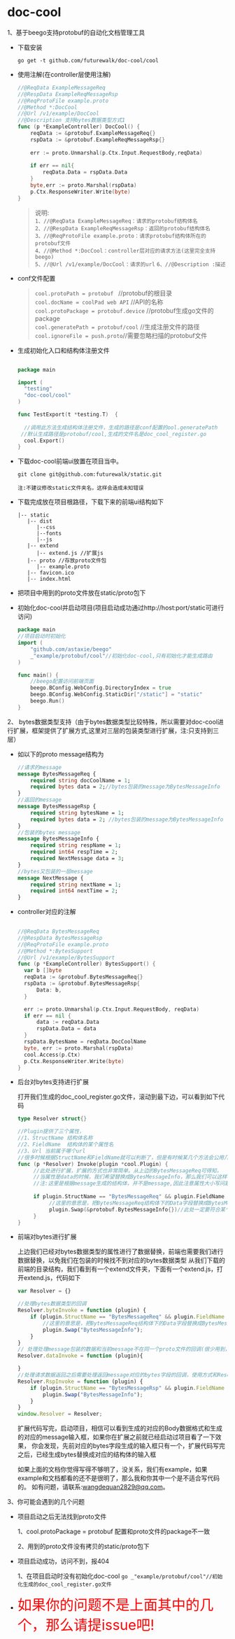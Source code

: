 # doc-cool

1、基于beego支持protobuf的自动化文档管理工具

- 下载安装
  
  `go get -t github.com/futurewalk/doc-cool/cool`

- 使用注解(在controller层使用注解)

  ```go
  //@ReqData ExampleMessageReq
  //@RespData ExampleReqMessageRsp
  //@ReqProtoFile example.proto
  //@Method *:DocCool
  //@Url /v1/example/DocCool
  //@Description 支持bytes数据类型方式1
  func (p *ExampleController) DocCool() {
      reqData := &protobuf.ExampleMessageReq{}
      rspData := &protobuf.ExampleReqMessageRsp{}
    
      err := proto.Unmarshal(p.Ctx.Input.RequestBody,reqData)
    
      if err == nil{
          reqData.Data = rspData.Data
      }
      byte,err := proto.Marshal(rspData)
      p.Ctx.ResponseWriter.Write(byte)
  }
  ```
  > 说明:  
   `1、//@ReqData ExampleMessageReq：请求的protobuf结构体名 `   
   `2、//@RespData ExampleReqMessageRsp：返回的protobuf结构体名`          
   `3、//@ReqProtoFile example.proto：请求protobuf结构体所在的protobuf文件`  
   `4、//@Method *:DocCool：controller层对应的请求方法(这里完全支持beego)`  
   `5、//@Url /v1/example/DocCool：请求的url`
   `6、//@Description :描述`   
  
- conf文件配置
  >`cool.protoPath = protobuf ` //protobuf的根目录   
  >`cool.docName = coolPad web API`  //API的名称   
  >`cool.protoPackage = protobuf.device`  //protobuf生成go文件的package  
  >`cool.generatePath = protobuf/cool`  //生成注册文件的路径  
  >`cool.ignoreFile = push.proto`//需要忽略扫描的protobuf文件  
  
- 生成初始化入口和结构体注册文件

  ```go
  
  package main

  import (
    "testing"
    "doc-cool/cool"
  )

  func TestExport(t *testing.T)  {
   
    //调用此方法生成结构体注册文件，生成的路径是conf配置的ool.generatePath
   //默认生成路径是protobuf/cool,生成的文件名是doc_cool_register.go
    cool.Export()
  }
  ```
- 下载doc-cool前端ui放置在项目当中。

    `git clone git@github.com:futurewalk/static.git`

    `注:不建议修改static文件夹名，这样会造成未知错误`
    
+ 下载完成放在项目根路径，下载下来的前端ui结构如下
     
     ```
     |-- static
        |-- dist
           |--css
           |--fonts
           |--js
        |-- extend
           |-- extend.js //扩展js
        |-- proto //存放proto文件包
           |-- example.proto 
        |-- favicon.ico
        |-- index.html
     ```    
+ 把项目中用到的proto文件放在static/proto包下
    
- 初始化doc-cool并启动项目(项目启动成功通过http://host:port/static可进行访问)
     
  ```go
  package main
  //项目启动时初始化
  import (
      "github.com/astaxie/beego"
      _"example/protobuf/cool"//初始化doc-cool,只有初始化才能生成路由
  )
  
  func main() {
      //beego配置访问前端页面  
      beego.BConfig.WebConfig.DirectoryIndex = true
      beego.BConfig.WebConfig.StaticDir["/static"] = "static"
      beego.Run()
  }
  ```
         
2、 bytes数据类型支持（由于bytes数据类型比较特殊，所以需要对doc-cool进行扩展，框架提供了扩展方式,这里对三层的包装类型进行扩展，注:只支持到三层） 
     
+ 如以下的proto message结构为
  
  ```proto
  //请求的message
  message BytesMessageReq {
      required string docCoolName = 1;
      required bytes data = 2;//bytes包装的message为BytesMessageInfo
  }
  //返回的message
  message BytesMessageRsp {
      required string bytesName = 1;
      required bytes data = 2; //bytes包装的message为BytesMessageInfo
  }
  //包装的bytes message
  message BytesMessageInfo {
      required string respName = 1;
      required int64 respTime = 2;
      required NextMessage data = 3;
  }
  //bytes又包装的一层message
  message NextMessage {
      required string nextName = 1;
      required int64 nextTime = 2;
  }
  ```
+ controller对应的注解
  
  ```go
      
  //@ReqData BytesMessageReq
  //@RespData BytesMessageRsp
  //@ReqProtoFile example.proto
  //@Method *:BytesSupport
  //@Url /v1/example/BytesSupport
  func (p *ExampleController) BytesSupport() {
    var b []byte
    reqData := &protobuf.BytesMessageReq{}
    rspData := &protobuf.BytesMessageRsp{
        Data: b,
    }
  
    err := proto.Unmarshal(p.Ctx.Input.RequestBody, reqData)
    if err == nil {
        data := reqData.Data
        rspData.Data = data
    }
    rspData.BytesName = reqData.DocCoolName
    byte, err := proto.Marshal(rspData)
    cool.Access(p.Ctx)
    p.Ctx.ResponseWriter.Write(byte)
  }
  ```

+ 后台对bytes支持进行扩展
    
  打开我们生成的doc_cool_register.go文件，滚动到最下边，可以看到如下代码
    
  ```go
  type Resolver struct{}

  //Plugin提供了三个属性，
  //1、StructName 结构体名称
  //2、FieldName  结构体的某个属性名
  //3、Url 当前属于哪个url
  //很多时候根据StructName和FieldName就可以判断了，但是有时候某几个方法会公用几个结构体，可想而知，这样判断显然不行，因此，这里还提供了一个url进行更加严谨的判断。
  func (p *Resolver) Invoke(plugin *cool.Plugin) {
       //此处进行扩展，扩展的方式也非常简单。从上边的BytesMessageReq可得知，
       //当属性是data的时候，我们希望替换成BytesMessageInfo，那么我们可以这样写
       //注:这里是根据message生成的结构体，并不是message,因此注意属性大小写问题，message的属性名是小写的，生成的结构体也是大写的，所以这里建议message用大写，以免混淆       
       
       if plugin.StructName == "BytesMessageReq" && plugin.FieldName == "Data" && plugin.Url == "/v1/example/BytesSupport"{
            //这里的意思是，把BytesMessageReq结构体下的Data字段替换成BytesMessageInfo结构体
            plugin.Swap(&protobuf.BytesMessageInfo{})//此处一定要符合某个条件才调用，否则会无限递归
       }
  }
   ```
+ 前端对bytes进行扩展
 
  上边我们已经对bytes数据类型的属性进行了数据替换，前端也需要我们进行数据替换，以免我们在包装的时候找不到对应的bytes数据类型
  从我们下载的前端的目录结构，我们看到有一个extend文件夹，下面有一个extend.js，打开extend.js，代码如下
  
  ```javascript
  var Resolver = {}
  
  //处理bytes数据类型的回调
  Resolver.byteInvoke = function (plugin) {
      if (plugin.StructName == "BytesMessageReq" && plugin.FieldName == "Data" && plugin.Url == '/v1/example/BytesSupport') {
          //这里的意思是，把BytesMessageReq结构体下的Data字段替换成BytesMessageInfo结构体
          plugin.Swap("BytesMessageInfo");
      }
  }
  // 处理处理message包装的数据和当前message不在同一个proto文件的回调(很少用到，这里也建议message包装的数据类型和当前message一个proto文件)
  Resolver.dataInvoke = function (plugin){
  
  }
  //处理请求数据返回之后需要处理返回message对应的bytes字段的回调，使用方式和Resolver.byteInvoke，但是这两个出发的条件不一样。
  Resolver.RspInvoke = function (plugin) {
      if (plugin.StructName == "BytesMessageRsp" && plugin.FieldName == "Data" && plugin.Url == '/v1/example/BytesSupport') {
          plugin.Swap("BytesMessageInfo");
      }
  }
  window.Resolver = Resolver;
  ```
  扩展代码写完，启动项目，相信可以看到生成的对应的Body数据格式和生成的对应的message输入框，如果你在扩展之前就已经启动过项目看了一下效果，
  你会发现，先前对应的bytes字段生成的输入框只有一个，扩展代码写完之后，已经生成bytes替换成对应的结构体的输入框

  如果上面的文档你觉得写得不够明了，没关系，我们有example，如果example和文档都看的还不是很明了，那么我和你其中一个是不适合写代码的。
  如有问题，请联系:wangdequan2829@qq.com。

3、你可能会遇到的几个问题
  
  + 项目启动之后无法找到proto文件
    
    1、cool.protoPackage = protobuf 配置和proto文件的package不一致
   
    2、用到的proto文件没有拷贝的static/proto包下
  
  + 项目启动成功，访问不到，报404
  
    1、在项目启动时没有初始化doc-cool ```go _"example/protobuf/cool"//初始化生成的doc_cool_register.go文件```  
  
  + <font color = "red" size = 6>如果你的问题不是上面其中的几个，那么请提issue吧!</font>
       
